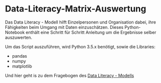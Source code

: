 # Data-Literacy-Matrix-Auswertung
Das Data Literacy - Modell hilft Einzelpersonen und Organisation dabei, ihre Fähigkeiten beim Umgang mit Daten einzuschätzen. Dieses Python-Notebook enthält eine Schritt für Schritt Anleitung um die Ergebnisse selber auszuwerten. 

Um das Script auszuführen, wird Python 3.5.x benötigt, sowie die Libraries: 
- pandas
- numpy
- matplotlib

Und hier geht is zu dem Fragebogen des [Data Literacy - Modells](https://docs.google.com/forms/d/e/1FAIpQLSe14nwoWbjx7yvv_cCSOd1kVGxjSdErzVaD2kxxbRRLS1OOcA/viewform?c=0&w=1)
